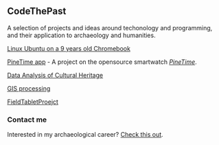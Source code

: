 ## CodeThePast

A selection of projects and ideas around techonology and programming, and their application to archaeology and humanities.

[Linux Ubuntu on a 9 years old Chromebook](https://codethepast.github.io/TestPage)

[PineTime app](https://codethepast.github.io/TestPage) - A project on the opensource smartwatch [*PineTime*](https://wiki.pine64.org/index.php/PineTime).

[Data Analysis of Cultural Heritage](https://codethepast.github.io/TestPage)

[GIS processing](https://codethepast.github.io/TestPage)

[FieldTabletProejct](https://codethepast.github.io/TestPage)


###  Contact me

Interested in my archaeological career? [Check this out](https://unior.academia.edu/OrlandoCerasuolo).
